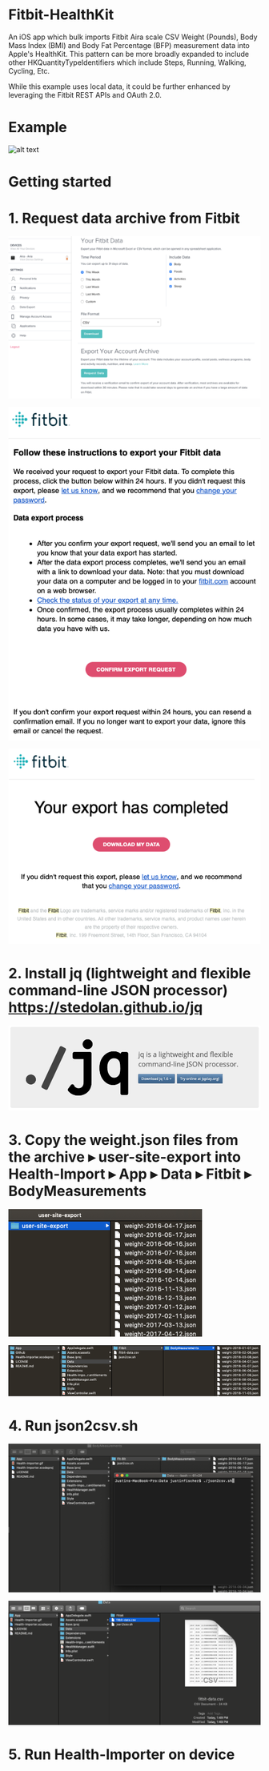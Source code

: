 # Fitbit-HealthKit
An iOS app which bulk imports Fitbit Aira scale CSV Weight (Pounds), Body Mass Index (BMI) and Body Fat Percentage (BFP) measurement data into Apple's HealthKit. This pattern can be more broadly expanded to include other HKQuantityTypeIdentifiers which include Steps, Running, Walking, Cycling, Etc.

While this example uses local data, it could be further enhanced by leveraging the Fitbit REST APIs and OAuth 2.0.

# Example
![alt text](https://github.com/justinmfischer/Fitbit-HealthKit/blob/master/Github/health-importer.gif "Example")

# Getting started

# 1. Request data archive from Fitbit
<kbd>![alt text](https://github.com/justinmfischer/Fitbit-HealthKit/blob/master/Github/fitbit-archive.png "Archive")</kbd>

<kbd>![alt text](https://github.com/justinmfischer/Fitbit-HealthKit/blob/master/Github/fitbit-archive-confirm.png "Confirm")</kbd>

<kbd>![alt text](https://github.com/justinmfischer/Fitbit-HealthKit/blob/master/Github/fitbit-archive-complete.png "Complete")</kbd>

# 2. Install jq (lightweight and flexible command-line JSON processor) https://stedolan.github.io/jq
<kbd>![alt text](https://github.com/justinmfischer/Fitbit-HealthKit/blob/master/Github/jq.png "Download")</kbd>

# 3. Copy the weight.json files from the archive ▸ user-site-export into Health-Import⁩ ▸ ⁨App⁩ ▸ ⁨Data⁩ ▸ ⁨Fitbit⁩ ▸ BodyMeasurements

<kbd>![alt text](https://github.com/justinmfischer/Fitbit-HealthKit/blob/master/Github/user-site-export.png "Export")</kbd>

<kbd>![alt text](https://github.com/justinmfischer/Fitbit-HealthKit/blob/master/Github/body-measurements.png "Import")</kbd>

# 4. Run json2csv.sh

<kbd>![alt text](https://github.com/justinmfischer/Fitbit-HealthKit/blob/master/Github/cli-1.png "CLI")</kbd>

<kbd>![alt text](https://github.com/justinmfischer/Fitbit-HealthKit/blob/master/Github/cli-2.png "CLI")</kbd>

# 5. Run Health-Importer on device


